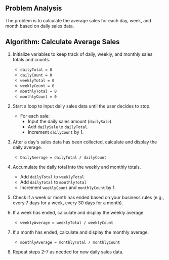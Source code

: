 ## Problem Analysis

The problem is to calculate the average sales for each day, week, and month based on daily sales data.

## Algorithm: Calculate Average Sales

1. Initialize variables to keep track of daily, weekly, and monthly sales totals and counts.
   - `dailyTotal = 0`
   - `dailyCount = 0`
   - `weeklyTotal = 0`
   - `weeklyCount = 0`
   - `monthlyTotal = 0`
   - `monthlyCount = 0`

2. Start a loop to input daily sales data until the user decides to stop.
   - For each sale:
     - Input the daily sales amount (`dailySale`).
     - Add `dailySale` to `dailyTotal`.
     - Increment `dailyCount` by 1.

3. After a day's sales data has been collected, calculate and display the daily average.
   - `DailyAverage = dailyTotal / dailyCount`

4. Accumulate the daily total into the weekly and monthly totals.
   - Add `dailyTotal` to `weeklyTotal`
   - Add `dailyTotal` to `monthlyTotal`
   - Increment `weeklyCount` and `monthlyCount` by 1.

5. Check if a week or month has ended based on your business rules (e.g., every 7 days for a week, every 30 days for a month).

6. If a week has ended, calculate and display the weekly average.
   - `weeklyAverage = weeklyTotal / weeklyCount`

7. If a month has ended, calculate and display the monthly average.
   - `monthlyAverage = monthlyTotal / monthlyCount`

8. Repeat steps 2-7 as needed for new daily sales data.
